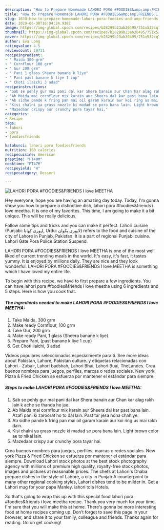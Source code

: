 ```yaml
---
description: "How to Prepare Homemade LAHORI PORA #FOODIES&amp;amp;FRIENDS I love MEETHA"
title: "How to Prepare Homemade LAHORI PORA #FOODIES&amp;amp;FRIENDS I love MEETHA"
slug: 1638-how-to-prepare-homemade-lahori-pora-foodies-and-amp-friends-i-love-meetha
date: 2020-06-30T16:04:24.938Z
image: https://img-global.cpcdn.com/recipes/b28299b23ab20495/751x532cq70/lahori-pora-foodiesfriends-i-love-meetha-recipe-main-photo.jpg
thumbnail: https://img-global.cpcdn.com/recipes/b28299b23ab20495/751x532cq70/lahori-pora-foodiesfriends-i-love-meetha-recipe-main-photo.jpg
cover: https://img-global.cpcdn.com/recipes/b28299b23ab20495/751x532cq70/lahori-pora-foodiesfriends-i-love-meetha-recipe-main-photo.jpg
author: Eva Long
ratingvalue: 4.5
reviewcount: 19711
recipeingredient:
- " Maida 300 grm"
- " Cornflour 100 grm"
- " Gur 200 grm"
- " Pani 1 glass Sheera banane k liye"
- " Pani past banane k liye 1 cup"
- " Choti ilaichi 3 adad"
recipeinstructions:
- "Sab se pehly gur mai pani dal kar Shera banain aur Chan kar alag rakh lain k ache se thanda ho jae."
- "Ab Maida mai cornflour mix karain aur Sheera dal kar past bana lain. Azafi pani ki zaroorat ho to dal lain. Past tar jesa hona chahiye."
- "Ab sidhe pande k fring pan mai oil garam karain aur koi ring us mai rakh dain."
- "Kisi chalni ya grass nozzle ki madad se pora bana lain. Light brown color ae to nikal lain."
- "Mazedaar crispy aur crunchy pora tayar hai."
categories:
- Recipe
tags:
- lahori
- pora
- foodiesfriends

katakunci: lahori pora foodiesfriends 
nutrition: 160 calories
recipecuisine: American
preptime: "PT40M"
cooktime: "PT47M"
recipeyield: "4"
recipecategory: Dessert

---
```



![LAHORI PORA #FOODIES&amp;FRIENDS I love MEETHA](https://img-global.cpcdn.com/recipes/b28299b23ab20495/751x532cq70/lahori-pora-foodiesfriends-i-love-meetha-recipe-main-photo.jpg)

Hey everyone, hope you are having an amazing day today. Today, I'm gonna show you how to prepare a distinctive dish, lahori pora #foodies&amp;friends i love meetha. It is one of my favorites. This time, I am going to make it a bit unique. This will be really delicious.

Follow some tips and tricks and you can make it perfect. Lahori cuisine (Punjabi: لہوری کھانا, Urdu: لاہوری پکوان‎) refers to the food and cuisine of the city of Lahore in Punjab, Pakistan. It is a part of regional Punjabi cuisine. Lahori Gate Pora Police Station Suspend.

LAHORI PORA #FOODIES&amp;FRIENDS I love MEETHA is one of the most well liked of current trending meals in the world. It's easy, it's fast, it tastes yummy. It is enjoyed by millions daily. They are nice and they look wonderful. LAHORI PORA #FOODIES&amp;FRIENDS I love MEETHA is something which I have loved my entire life.


To begin with this recipe, we have to first prepare a few ingredients. You can have lahori pora #foodies&amp;friends i love meetha using 6 ingredients and 5 steps. Here is how you cook that.

<!--inarticleads1-->

##### The ingredients needed to make LAHORI PORA #FOODIES&amp;FRIENDS I love MEETHA:

1. Take  Maida, 300 grm
1. Make ready  Cornflour, 100 grm
1. Take  Gur, 200 grm
1. Make ready  Pani, 1 glass (Sheera banane k liye)
1. Prepare  Pani, (past banane k liye 1 cup)
1. Get  Choti ilaichi, 3 adad


Videos populares seleccionados especialmente para ti. See more ideas about Pakistan, Lahore, Pakistan culture..y etiquetas relacionadas con Lahori - Zubair, Lahori badshah, Lahori Bhai, Lahori Buai, TheLandes. Crea buenos nombres para juegos, perfiles, marcas o redes sociales. New york Pizza &amp; Fried Chicken se esfuerza por mantener el estándar para siempre. 

<!--inarticleads2-->

##### Steps to make LAHORI PORA #FOODIES&amp;FRIENDS I love MEETHA:

1. Sab se pehly gur mai pani dal kar Shera banain aur Chan kar alag rakh lain k ache se thanda ho jae.
1. Ab Maida mai cornflour mix karain aur Sheera dal kar past bana lain. Azafi pani ki zaroorat ho to dal lain. Past tar jesa hona chahiye.
1. Ab sidhe pande k fring pan mai oil garam karain aur koi ring us mai rakh dain.
1. Kisi chalni ya grass nozzle ki madad se pora bana lain. Light brown color ae to nikal lain.
1. Mazedaar crispy aur crunchy pora tayar hai.


Crea buenos nombres para juegos, perfiles, marcas o redes sociales. New york Pizza &amp; Fried Chicken se esfuerza por mantener el estándar para siempre. Download Lahori stock photos at the best stock photography agency with millions of premium high quality, royalty-free stock photos, images and pictures at reasonable prices. The chefs at Lahori&#39;s Dhaba prepare dishes in the style of Lahore, a city in Punjab A counterpoint to many other regional cooking styles, Lahori dishes tend to be milder in. Get a Lahori mug for your papa Manley. lahori tola Hotels. 

So that's going to wrap this up with this special food lahori pora #foodies&amp;friends i love meetha recipe. Thank you very much for your time. I'm sure that you will make this at home. There's gonna be more interesting food at home recipes coming up. Don't forget to save this page in your browser, and share it to your family, colleague and friends. Thanks again for reading. Go on get cooking!
